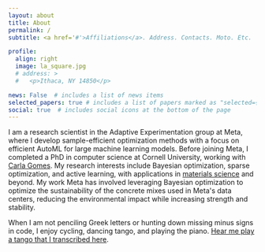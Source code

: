 ```yaml
---
layout: about
title: About
permalink: /
subtitle: <a href='#'>Affiliations</a>. Address. Contacts. Moto. Etc.

profile:
  align: right
  image: la_square.jpg
  # address: >
  #   <p>Ithaca, NY 14850</p>

news: False  # includes a list of news items
selected_papers: true # includes a list of papers marked as "selected={true}"
social: true  # includes social icons at the bottom of the page
---
```


I am a research scientist in the Adaptive Experimentation group at Meta,
where I develop sample-efficient optimization methods with a focus on efficient AutoML for large machine learning models.
Before joining Meta, I completed a PhD in computer science at Cornell University, working with [Carla Gomes](https://www.cs.cornell.edu/gomes/).
My research interests include Bayesian optimization, sparse optimization, and active learning, with applications in [materials science](https://www.youtube.com/watch?v=FAWud0uVxUQ) and beyond.
My work Meta has involved leveraging Bayesian optimization to optimize the sustainability of the concrete mixes used in Meta's data centers, reducing the environmental impact while increasing strength and stability.

When I am not penciling Greek letters or
hunting down missing minus signs in code,
I enjoy cycling, dancing tango, and playing the piano.
[Hear me play a tango that I transcribed here](https://www.youtube.com/watch?v=87j4FRmfjyQ).

<!-- Write your biography here. Tell the world about yourself. Link to your favorite [subreddit](http://reddit.com). You can put a picture in, too. The code is already in, just name your picture `prof_pic.jpg` and put it in the `img/` folder.

Put your address / P.O. box / other info right below your picture. You can also disable any these elements by editing `profile` property of the YAML header of your `_pages/about.md`. Edit `_bibliography/papers.bib` and Jekyll will render your [publications page](/al-folio/publications/) automatically.

Link to your social media connections, too. This theme is set up to use [Font Awesome icons](http://fortawesome.github.io/Font-Awesome/) and [Academicons](https://jpswalsh.github.io/academicons/), like the ones below. Add your Facebook, Twitter, LinkedIn, Google Scholar, or just disable all of them. -->
